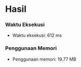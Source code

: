 # Hasil

### Waktu Eksekusi
- Waktu eksekusi: 612 ms

### Penggunaan Memori
- Penggunaan memori: 19.77 MB
